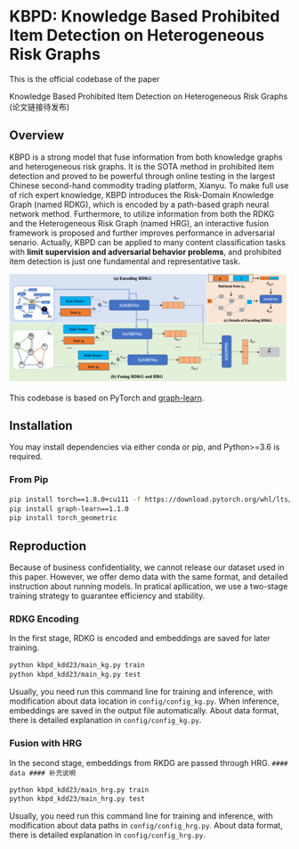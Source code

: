 # KBPD: Knowledge Based Prohibited Item Detection on Heterogeneous Risk Graphs #
This is the official codebase of the paper

Knowledge Based Prohibited Item Detection on Heterogeneous Risk Graphs (论文链接待发布)

## Overview ##
KBPD is a strong model that fuse information from both knowledge graphs and heterogeneous risk graphs. 
It is the SOTA method in prohibited item detection and proved to be powerful through online testing in the largest Chinese second-hand commodity trading platform, Xianyu.
To make full use of rich expert knowledge, KBPD introduces the Risk-Domain Knowledge Graph (named RDKG), which is encoded by a path-based graph neural network method. 
Furthermore, to utilize information from both the RDKG and the Heterogeneous Risk Graph (named HRG), 
an interactive fusion framework is proposed and further improves performance in adversarial senario.
Actually, KBPD can be applied to many content classification tasks with **limit supervision and adversarial behavior problems**, and prohibited item detection is just one fundamental and representative task.

![overview](asset/framework_all_v2.png)

This codebase is based on PyTorch and [graph-learn]. 

[graph-learn]: https://github.com/alibaba/graph-learn/tree/master

## Installation ##

You may install dependencies via either conda or pip, and Python>=3.6 is required. 

### From Pip ###

```bash
pip install torch==1.8.0+cu111 -f https://download.pytorch.org/whl/lts/1.8/torch_lts.html
pip install graph-learn==1.1.0
pip install torch_geometric
```

## Reproduction ##
Because of business confidentiality, we cannot release our dataset used in this paper. 
However, we offer demo data with the same format, and detailed instruction about running models.
In pratical apllication, we use a two-stage training strategy to guarantee efficiency and stability. 

### RDKG Encoding ###
In the first stage, RDKG is encoded and embeddings are saved for later training.
```bash
python kbpd_kdd23/main_kg.py train
python kbpd_kdd23/main_kg.py test
```
Usually, you need run this command line for training and inference, with modification about data location in `config/config_kg.py`.
When inference, embeddings are saved in the output file automatically. About data format, there is detailed explanation in `config/config_kg.py`.

### Fusion with HRG ###
In the second stage, embeddings from RKDG are passed through HRG.
`#### data #### 补充说明
`
```bash
python kbpd_kdd23/main_hrg.py train
python kbpd_kdd23/main_hrg.py test
```
Usually, you need run this command line for training and inference, with modification about data paths in `config/config_hrg.py`.
About data format, there is detailed explanation in `config/config_hrg.py`.
